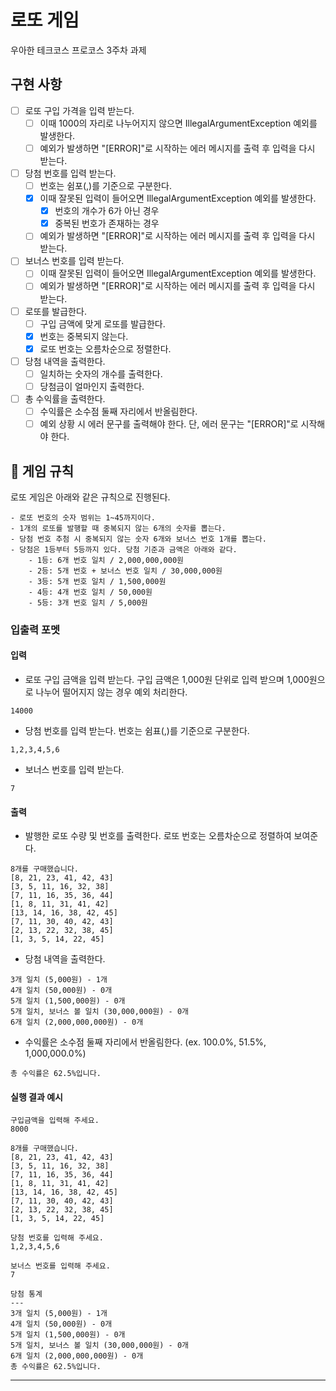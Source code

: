 # 로또 게임

우아한 테크코스 프로코스 3주차 과제

## 구현 사항
- [ ] 로또 구입 가격을 입력 받는다.
  - [ ] 이때 1000의 자리로 나누어지지 않으면 IllegalArgumentException 예외를 발생한다.
  - [ ] 예외가 발생하면 "[ERROR]"로 시작하는 에러 메시지를 출력 후 입력을 다시 받는다.
- [ ] 당첨 번호를 입력 받는다.
  - [ ] 번호는 쉼포(,)를 기준으로 구분한다.
  - [x] 이때 잘못된 입력이 들어오면 IllegalArgumentException 예외를 발생한다.
    - [x] 번호의 개수가 6가 아닌 경우
    - [x] 중복된 번호가 존재하는 경우
  - [ ] 예외가 발생하면 "[ERROR]"로 시작하는 에러 메시지를 출력 후 입력을 다시 받는다.
- [ ] 보너스 번호를 입력 받는다.
  - [ ] 이때 잘못된 입력이 들어오면 IllegalArgumentException 예외를 발생한다.
  - [ ] 예외가 발생하면 "[ERROR]"로 시작하는 에러 메시지를 출력 후 입력을 다시 받는다.
- [ ] 로또를 발급한다.
  - [ ] 구입 금액에 맞게 로또를 발급한다.
  - [x] 번호는 중복되지 않는다.
  - [x] 로또 번호는 오름차순으로 정렬한다.
- [ ] 당첨 내역을 출력한다.
  - [ ] 일치하는 숫자의 개수를 출력한다.
  - [ ] 당첨금이 얼마인지 출력한다.
- [ ] 총 수익률을 출력한다.
  - [ ] 수익률은 소수점 둘째 자리에서 반올림한다.
  - [ ] 예외 상황 시 에러 문구를 출력해야 한다. 단, 에러 문구는 "[ERROR]"로 시작해야 한다.

## 🚀 게임 규칙

로또 게임은 아래와 같은 규칙으로 진행된다.

```
- 로또 번호의 숫자 범위는 1~45까지이다.
- 1개의 로또를 발행할 때 중복되지 않는 6개의 숫자를 뽑는다.
- 당첨 번호 추첨 시 중복되지 않는 숫자 6개와 보너스 번호 1개를 뽑는다.
- 당첨은 1등부터 5등까지 있다. 당첨 기준과 금액은 아래와 같다.
    - 1등: 6개 번호 일치 / 2,000,000,000원
    - 2등: 5개 번호 + 보너스 번호 일치 / 30,000,000원
    - 3등: 5개 번호 일치 / 1,500,000원
    - 4등: 4개 번호 일치 / 50,000원
    - 5등: 3개 번호 일치 / 5,000원
```

### 입출력 포멧

#### 입력

- 로또 구입 금액을 입력 받는다. 구입 금액은 1,000원 단위로 입력 받으며 1,000원으로 나누어 떨어지지 않는 경우 예외 처리한다.

```
14000
```

- 당첨 번호를 입력 받는다. 번호는 쉼표(,)를 기준으로 구분한다.

```
1,2,3,4,5,6
```

- 보너스 번호를 입력 받는다.

```
7
```

#### 출력

- 발행한 로또 수량 및 번호를 출력한다. 로또 번호는 오름차순으로 정렬하여 보여준다.

```
8개를 구매했습니다.
[8, 21, 23, 41, 42, 43] 
[3, 5, 11, 16, 32, 38] 
[7, 11, 16, 35, 36, 44] 
[1, 8, 11, 31, 41, 42] 
[13, 14, 16, 38, 42, 45] 
[7, 11, 30, 40, 42, 43] 
[2, 13, 22, 32, 38, 45] 
[1, 3, 5, 14, 22, 45]
```

- 당첨 내역을 출력한다.

```
3개 일치 (5,000원) - 1개
4개 일치 (50,000원) - 0개
5개 일치 (1,500,000원) - 0개
5개 일치, 보너스 볼 일치 (30,000,000원) - 0개
6개 일치 (2,000,000,000원) - 0개
```

- 수익률은 소수점 둘째 자리에서 반올림한다. (ex. 100.0%, 51.5%, 1,000,000.0%)

```
총 수익률은 62.5%입니다.
```

#### 실행 결과 예시

```
구입금액을 입력해 주세요.
8000

8개를 구매했습니다.
[8, 21, 23, 41, 42, 43] 
[3, 5, 11, 16, 32, 38] 
[7, 11, 16, 35, 36, 44] 
[1, 8, 11, 31, 41, 42] 
[13, 14, 16, 38, 42, 45] 
[7, 11, 30, 40, 42, 43] 
[2, 13, 22, 32, 38, 45] 
[1, 3, 5, 14, 22, 45]

당첨 번호를 입력해 주세요.
1,2,3,4,5,6

보너스 번호를 입력해 주세요.
7

당첨 통계
---
3개 일치 (5,000원) - 1개
4개 일치 (50,000원) - 0개
5개 일치 (1,500,000원) - 0개
5개 일치, 보너스 볼 일치 (30,000,000원) - 0개
6개 일치 (2,000,000,000원) - 0개
총 수익률은 62.5%입니다.
```

---
